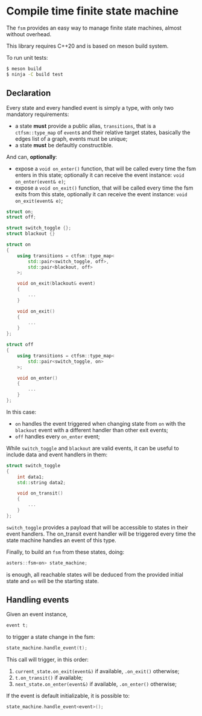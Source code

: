 # Compile time finite state machine

The `fsm` provides an easy way to manage finite state machines, almost without overhead.

This library requires C++20 and is based on meson build system.

To run unit tests:
```bash
$ meson build
$ ninja -C build test
```

## Declaration 

Every state and every handled event is simply a type, with only two mandatory requirements:
- a state **must** provide a public alias, `transitions`, that is a `ctfsm::type_map` of `event`s and their relative target states, basically the edges list of a graph, events must be unique;
- a state **must** be defaultly constructible.

And can, **optionally**: 
- expose a `void on_enter()` function, that will be called every time the fsm enters in this state; optionally it can receive the event instance: `void on_enter(event& e)`;
- expose a `void on_exit()` function, that will be called every time the fsm exits from this state, optionally it can receive the event instance: `void on_exit(event& e)`; 

```cpp
struct on;
struct off;

struct switch_toggle {};
struct blackout {}

struct on
{
	using transitions = ctfsm::type_map<
		std::pair<switch_toggle, off>,
		std::pair<blackout, off>
	>;

	void on_exit(blackout& event)
	{
		...
	}

	void on_exit() 
	{
		...
	}
};

struct off
{
	using transitions = ctfsm::type_map<
		std::pair<switch_toggle, on>
	>;

	void on_enter()
	{
		...
	}
};
```

In this case: 
- `on` handles the event triggered when changing state from `on` with the `blackout` event with a different handler than other exit events; 
- `off` handles every `on_enter` event;

While `switch_toggle` and `blackout` are valid events, it can be useful to include data and event handlers in them: 

```cpp
struct switch_toggle
{
	int data1; 
	std::string data2;

	void on_transit()
	{
		...
	}
};
```

`switch_toggle` provides a payload that will be accessible to states in their event handlers. The on_transit event handler will be triggered every time the state machine handles an event of this type.

Finally, to build an `fsm` from these states, doing: 

```cpp
asters::fsm<on> state_machine; 
```

is enough, all reachable states will be deduced from the provided initial state and `on` will be the starting state.

## Handling events

Given an event instance, 

```cpp
event t; 
```

to trigger a state change in the fsm: 

```cpp
state_machine.handle_event(t); 
```

This call will trigger, in this order:

1. `current_state.on_exit(event&)` if available, `.on_exit()` otherwise;
2. `t.on_transit()` if available;
3. `next_state.on_enter(event&)` if available, `.on_enter()` otherwise;

If the event is default initializable, it is possible to: 

```cpp
state_machine.handle_event<event>(); 
```